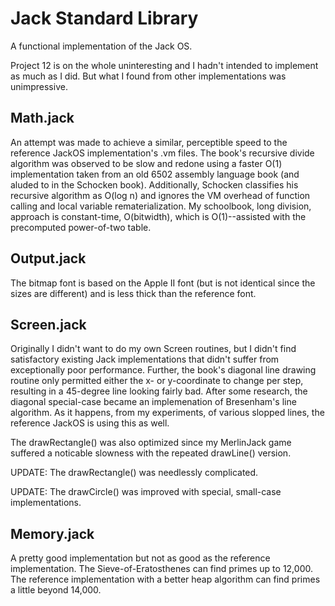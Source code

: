 # Jack Standard Library

A functional implementation of the Jack OS.

Project 12 is on the whole uninteresting and I hadn't intended to implement as
much as I did.  But what I found from other implementations was unimpressive.

## Math.jack

An attempt was made to achieve a similar, perceptible speed to the reference
JackOS implementation's .vm files.  The book's recursive divide algorithm was
observed to be slow and redone using a faster O(1) implementation taken from an
old 6502 assembly language book (and aluded to in the Schocken book).
Additionally, Schocken classifies his recursive algorithm as O(log n) and
ignores the VM overhead of function calling and local variable
rematerialization.  My schoolbook, long division, approach is constant-time,
O(bitwidth), which is O(1)--assisted with the precomputed power-of-two table.

## Output.jack

The bitmap font is based on the Apple II font (but is not identical since the
sizes are different) and is less thick than the reference font.

## Screen.jack

Originally I didn't want to do my own Screen routines, but I didn't find
satisfactory existing Jack implementations that didn't suffer from
exceptionally poor performance.  Further, the book's diagonal line drawing
routine only permitted either the x- or y-coordinate to change per step,
resulting in a 45-degree line looking fairly bad.  After some research,
the diagonal special-case became an implemenation of Bresenham's line
algorithm.  As it happens, from my experiments, of various slopped lines,
the reference JackOS is using this as well.

The drawRectangle() was also optimized since my MerlinJack game suffered
a noticable slowness with the repeated drawLine() version.

UPDATE: The drawRectangle() was needlessly complicated.

UPDATE: The drawCircle() was improved with special, small-case implementations.

## Memory.jack

A pretty good implementation but not as good as the reference implementation.
The Sieve-of-Eratosthenes can find primes up to 12,000.  The reference
implementation with a better heap algorithm can find primes a little beyond
14,000.
